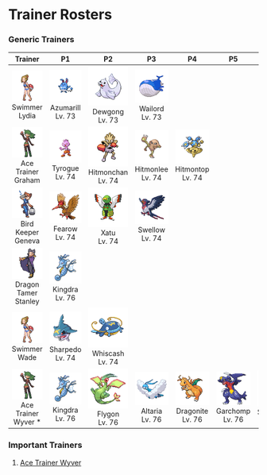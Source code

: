 # Trainer Rosters

### Generic Trainers

| Trainer | P1 | P2 | P3 | P4 | P5 | P6 |
|:-------:|:--:|:--:|:--:|:--:|:--:|:--:|
| ![Swimmer Lydia](../../assets/trainers/swimmer.png)<br>Swimmer Lydia | ![Azumarill](../../assets/sprites/azumarill/front.gif)<br>Azumarill<br>Lv. 73 | ![Dewgong](../../assets/sprites/dewgong/front.gif)<br>Dewgong<br>Lv. 73 | ![Wailord](../../assets/sprites/wailord/front.gif)<br>Wailord<br>Lv. 73 |
| ![Ace Trainer Graham](../../assets/trainers/ace_trainer.png)<br>Ace Trainer Graham | ![Tyrogue](../../assets/sprites/tyrogue/front.gif)<br>Tyrogue<br>Lv. 74 | ![Hitmonchan](../../assets/sprites/hitmonchan/front.gif)<br>Hitmonchan<br>Lv. 74 | ![Hitmonlee](../../assets/sprites/hitmonlee/front.gif)<br>Hitmonlee<br>Lv. 74 | ![Hitmontop](../../assets/sprites/hitmontop/front.gif)<br>Hitmontop<br>Lv. 74 |
| ![Bird Keeper Geneva](../../assets/trainers/bird_keeper.png)<br>Bird Keeper Geneva | ![Fearow](../../assets/sprites/fearow/front.gif)<br>Fearow<br>Lv. 74 | ![Xatu](../../assets/sprites/xatu/front.gif)<br>Xatu<br>Lv. 74 | ![Swellow](../../assets/sprites/swellow/front.gif)<br>Swellow<br>Lv. 74 |
| ![Dragon Tamer Stanley](../../assets/trainers/dragon_tamer.png)<br>Dragon Tamer Stanley | ![Kingdra](../../assets/sprites/kingdra/front.gif)<br>Kingdra<br>Lv. 76 |
| ![Swimmer Wade](../../assets/trainers/swimmer.png)<br>Swimmer Wade | ![Sharpedo](../../assets/sprites/sharpedo/front.gif)<br>Sharpedo<br>Lv. 74 | ![Whiscash](../../assets/sprites/whiscash/front.gif)<br>Whiscash<br>Lv. 74 |
| ![Ace Trainer Wyver *](../../assets/trainers/ace_trainer.png)<br>Ace Trainer Wyver * | ![Kingdra](../../assets/sprites/kingdra/front.gif)<br>Kingdra<br>Lv. 76 | ![Flygon](../../assets/sprites/flygon/front.gif)<br>Flygon<br>Lv. 76 | ![Altaria](../../assets/sprites/altaria/front.gif)<br>Altaria<br>Lv. 76 | ![Dragonite](../../assets/sprites/dragonite/front.gif)<br>Dragonite<br>Lv. 76 | ![Garchomp](../../assets/sprites/garchomp/front.gif)<br>Garchomp<br>Lv. 76 | ![Salamence](../../assets/sprites/salamence/front.gif)<br>Salamence<br>Lv. 77 |


### Important Trainers

1. [Ace Trainer Wyver](important_trainers.md#ace-trainer-wyver)
